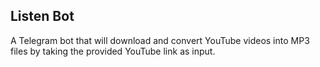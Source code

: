 ## Listen Bot
A Telegram bot that will download and convert YouTube videos into MP3 files by taking the provided YouTube link as input.
